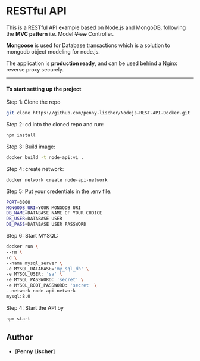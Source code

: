 # RESTful API

This is a RESTful API example based on Node.js and MongoDB, following the **MVC pattern** i.e. Model ~~View~~ Controller.

**Mongoose** is used for Database transactions which is a solution to mongodb object modeling for node.js.

The application is **production ready**, and can be used behind a Nginx reverse proxy securely.

---

#### To start setting up the project

Step 1: Clone the repo

```bash
git clone https://github.com/penny-lischer/Nodejs-REST-API-Docker.git
```

Step 2: cd into the cloned repo and run:

```bash
npm install
```

Step 3: Build image:

```bash
docker build -t node-api:vi .
```

Step 4: create network:

```bash
docker network create node-api-network
```

Step 5: Put your credentials in the .env file.

```bash
PORT=3000
MONGODB_URI=YOUR MONGODB URI
DB_NAME=DATABASE NAME OF YOUR CHOICE
DB_USER=DATABASE USER
DB_PASS=DATABASE USER PASSWORD 
```

Step 6: Start MYSQL:

```bash
docker run \
--rm \
-d \
--name mysql_server \
-e MYSQL_DATABASE='my_sql_db' \
-e MYSQL_USER: 'sa' \
-e MYSQL_PASSWORD: 'secret' \
-e MYSQL_ROOT_PASSWORD: 'secret' \
--network node-api-network
mysql:8.0
```

Step 4: Start the API by

```bash
npm start
```

## Author

- [**Penny Lischer**]

